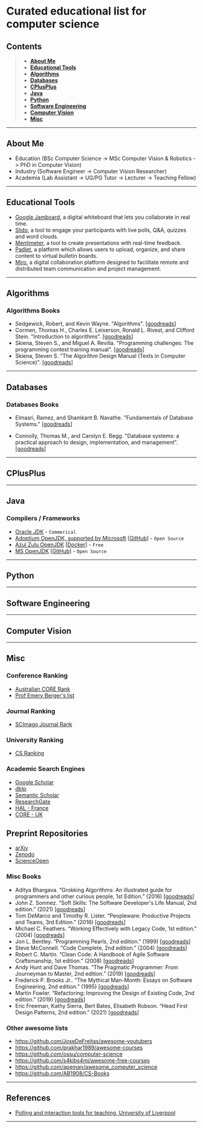 # Curated educational list for computer science

## Contents
>
> * **[About Me](#about-me)**
> * **[Educational Tools](#educational-tools)**
> * **[Algorithms](#algorithms)**
> * **[Databases](#databases)**
> * **[CPlusPlus](#cplusplus)**
> * **[Java](#java)**
> * **[Python](#python)**
> * **[Software Engineering](#software-engineering)**
> * **[Computer Vision](#computer-vision)**
> * **[Misc](#misc)**

---

## About Me

* Education (BSc Computer Science -> MSc Computer Vision & Robotics -> PhD in Computer Vision)
* Industry (Software Engineer -> Computer Vision Researcher)
* Academia (Lab Assistant -> UG/PG Tutor -> Lecturer -> Teaching Fellow)

---

## Educational Tools

* [Google Jamboard](https://jamboard.google.com/), a digital whiteboard that lets you collaborate in real time.
* [Slido](https://www.slido.com/), a tool to engage your participants with live polls, Q&A, quizzes and word clouds.
* [Mentimeter](https://www.mentimeter.com/), a tool to create presentations with real-time feedback.
* [Padlet](https://padlet.com/), a platform which allows users to upload, organize, and share content to virtual bulletin boards.
* [Miro](https://miro.com/), a digital collaboration platform designed to facilitate remote and distributed team communication and project management.

---

## Algorithms

### Algorithms Books

* Sedgewick, Robert, and Kevin Wayne. "Algorithms". [[goodreads](https://www.goodreads.com/book/show/10803540-algorithms)]
* Cormen, Thomas H., Charles E. Leiserson, Ronald L. Rivest, and Clifford Stein. "Introduction to algorithms". [[goodreads](https://www.goodreads.com/book/show/108986.Introduction_to_Algorithms)]
* Skiena, Steven S., and Miguel A. Revilla. "Programming challenges: The programming contest training manual".  [[goodreads](https://www.goodreads.com/book/show/1041695.Programming_Challenges)]
* Skiena, Steven S. "The Algorithm Design Manual (Texts in Computer Science)". [[goodreads](https://www.goodreads.com/book/show/55357750-the-algorithm-design-manual)]

---

## Databases

### Databases Books

* Elmasri, Ramez, and Shamkant B. Navathe. "Fundamentals of Database Systems." [[goodreads](https://www.goodreads.com/book/show/161300.Fundamentals_of_Database_Systems)]

* Connolly, Thomas M., and Carolyn E. Begg. "Database systems: a practical approach to design, implementation, and management". [[goodreads](https://www.goodreads.com/book/show/617120.Database_Systems)]

---

## CPlusPlus

---

## Java

### Compilers / Frameworks

* [Oracle JDK](https://www.oracle.com/java/technologies/) - `Commerical`
* [Adoptium OpenJDK, supported by Microsoft](https://adoptium.net/) [[GitHub](https://github.com/adoptium/jdk)] - `Open Source`
* [Azul Zulu OpenJDK](https://www.azul.com/downloads/?package=jdk#zulu) [[Docker](https://github.com/zulu-openjdk/zulu-openjdk)] - `Free`
* [MS OpenJDK](https://www.microsoft.com/openjdk) [[GitHub](https://github.com/microsoft/openjdk)]  - `Open Source`

---

## Python

---

## Software Engineering

---

## Computer Vision

---

## Misc

### Conference Ranking

* [Australian CORE Rank](http://portal.core.edu.au/conf-ranks/)
* [Prof Emery Berger's list](https://github.com/emeryberger/csconferences)

### Journal Ranking

* [SCImago Journal Rank](https://www.scimagojr.com)

### University Ranking

* [CS Ranking](https://csrankings.org/)

### Academic Search Engines

* [Google Scholar](https://scholar.google.com)
* [dblp](https://dblp.org)
* [Semantic Scholar](https://semanticscholar.org)
* [ResearchGate](https://www.researchgate.net)
* [HAL - France](https://hal.archives-ouvertes.fr)
* [CORE - UK](https://core.ac.uk)

## Preprint Repositories

* [arXiv](https://arxiv.org)
* [Zenodo](https://zenodo.org)
* [ScienceOpen](https://www.scienceopen.com)

### Misc Books

* Aditya Bhargava. “Grokking Algorithms: An illustrated guide for programmers and other curious people, 1st Edition.” (2016) [[goodreads](https://www.goodreads.com/book/show/22847284-grokking-algorithms-an-illustrated-guide-for-programmers-and-other-curio)]
* John Z. Sonmez. “Soft Skills: The Software Developer's Life Manual, 2nd edition.” (2021) [[goodreads](https://www.goodreads.com/book/show/59727347-soft-skills)]
* Tom DeMarco and Timothy R. Lister. “Peopleware: Productive Projects and Teams, 3rd Edition.” (2016) [[goodreads](https://www.goodreads.com/book/show/67825.Peopleware)]
* Michael C. Feathers. “Working Effectively with Legacy Code, 1st edition.” (2004) [[goodreads](https://www.goodreads.com/book/show/44919.Working_Effectively_with_Legacy_Code)]
* Jon L. Bentley. “Programming Pearls, 2nd edition.” (1999) [[goodreads](https://www.goodreads.com/book/show/35625104-programming-pearls)]
* Steve McConnell. “Code Complete, 2nd edition.” (2004) [[goodreads](https://www.goodreads.com/book/show/4845.Code_Complete)]
* Robert C. Martin. “Clean Code: A Handbook of Agile Software Craftsmanship, 1st edition.” (2008) [[goodreads](https://www.goodreads.com/book/show/3735293-clean-code)]
* Andy Hunt and Dave Thomas. “The Pragmatic Programmer: From Journeyman to Master, 2nd edition.” (2019) [[goodreads](https://www.goodreads.com/book/show/4099.The_Pragmatic_Programmer)]
* Frederick P. Brooks Jr.. “The Mythical Man-Month: Essays on Software Engineering, 2nd edition.” (1995) [[goodreads](https://www.goodreads.com/book/show/13629.The_Mythical_Man_Month)]
* Martin Fowler. “Refactoring: Improving the Design of Existing Code, 2nd edition.” (2019) [[goodreads](https://www.goodreads.com/book/show/44936.Refactoring)]
* Eric Freeman, Kathy Sierra, Bert Bates, Elisabeth Robson. “Head First Design Patterns, 2nd edition.” (2021) [[goodreads](https://www.goodreads.com/book/show/58128.Head_First_Design_Patterns)]

### Other awesome lists

* <https://github.com/JoseDeFreitas/awesome-youtubers>
* <https://github.com/prakhar1989/awesome-courses>
* <https://github.com/ossu/computer-science>
* <https://github.com/s4kibs4mi/awesome-free-courses>
* <https://github.com/apeman/awesome_computer_science>
* <https://github.com/AB1908/CS-Books>

---

## References

* [Polling and interaction tools for teaching, University of Liverpool](https://www.liverpool.ac.uk/media/livacuk/centre-for-innovation-in-education/digiguides/polling-and-interaction-tools-for-teaching/polling-and-interaction-tools-for-teaching.pdf)

---
